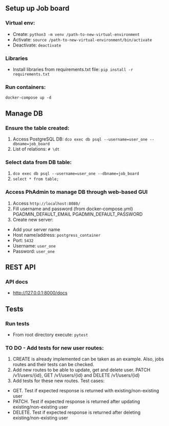 ## Setup up Job board

### Virtual env:

- Create: `python3 -m venv /path-to-new-virtual-environment`
- Activate: `source /path-to-new-virtual-environment/bin/activate`
- Deactivate: `deactivate`

### Libraries

- Install libraries from requirements.txt file: `pip install -r requirements.txt`

### Run containers:

`docker-compose up -d`

## Manage DB

### Ensure the table created:

1. Access PostgreSQL DB: `dco exec db psql --username=user_one --dbname=job_board`
2. List of relations: `# \dt`

### Select data from DB table:

1. `dco exec db psql --username=user_one --dbname=job_board`
2. `select * from table;`

### Access PhAdmin to manage DB through web-based GUI
1. Access `http://localhost:8080/`
2. Fill username and password (from docker-compose.yml)
      PGADMIN_DEFAULT_EMAIL
      PGADMIN_DEFAULT_PASSWORD
3. Create new server:
- Add your server name
- Host name/address: `postgress_container`
- Port: `5432`
- Username: `user_one`
- Password: `user_one`

## REST API

### API docs

- http://127.0.0.1:8000/docs

## Tests

### Run tests

- From root directory execute: `pytest`

### TO DO - Add tests for new user routes:
1. CREATE is already implemented can be taken as an example. Also, jobs routes and their tests can be checked.
2. Add new routes to be able to update, get and delete user. 
PATCH /v1/users/{id}, GET /v1/users/{id} and DELETE /v1/users/{id}
3. Add tests for these new routes. Test cases:
- GET. Test if expected response is returned with existing/non-existing
 user
- PATCH. Test if expected response is returned after updating existing/non-existing user
- DELETE. Test if expected response is returned after deleting existing/non-existing user
